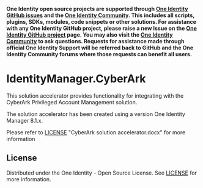 **One Identity open source projects are supported through [One Identity GitHub issues](https://github.com/OneIdentity/IdentityManager.Dockerfiles/issues) and the [One Identity Community](https://www.oneidentity.com/community/). This includes all scripts, plugins, SDKs, modules, code snippets or other solutions. For assistance with any One Identity GitHub project, please raise a new Issue on the [One Identity GitHub project](https://github.com/OneIdentity/IdentityManager.Dockerfiles/issues) page. You may also visit the [One Identity Community](https://www.oneidentity.com/community/) to ask questions.  Requests for assistance made through official One Identity Support will be referred back to GitHub and the One Identity Community forums where those requests can benefit all users.**

# IdentityManager.CyberArk

This solution accelerator provides functionality for integrating with the CyberArk Privileged Account Management solution.

The solution accelerator has been created using a version One Identity Manager 8.1.x.

Please refer to [LICENSE](LICENSE) "CyberArk solution accelerator.docx" for more information

<!-- LICENSE -->
## License

Distributed under the One Identity - Open Source License. See [LICENSE](LICENSE) for more information.
